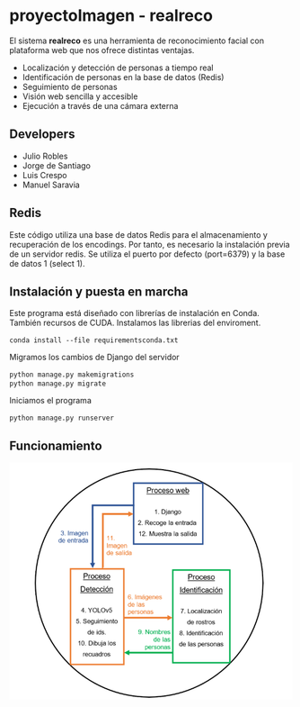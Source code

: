 # proyectoImagen - realreco

El sistema __realreco__ es una herramienta de reconocimiento facial con plataforma web que nos ofrece distintas ventajas.
- Localización y detección de personas a tiempo real
- Identificación de personas en la base de datos (Redis)
- Seguimiento de personas
- Visión web sencilla y accesible
- Ejecución a través de una cámara externa
## Developers
- Julio Robles
- Jorge de Santiago
- Luis Crespo
- Manuel Saravia

## Redis
Este código utiliza una base de datos Redis para el almacenamiento y recuperación de los encodings.
Por tanto, es necesario la instalación previa de un servidor redis. Se utiliza el puerto por defecto (port=6379) y la base de datos 1 (select 1).

## Instalación y puesta en marcha
Este programa está diseñado con librerías de instalación en Conda.
También recursos de CUDA.
Instalamos las librerias del enviroment.

```
conda install --file requirementsconda.txt
```
Migramos los cambios de Django del servidor
```
python manage.py makemigrations
python manage.py migrate
```
Iniciamos el programa
```
python manage.py runserver
```

## Funcionamiento
![alt text](https://github.com/julio-robles/proyectoImagen/blob/main/fotos/arch.png)
